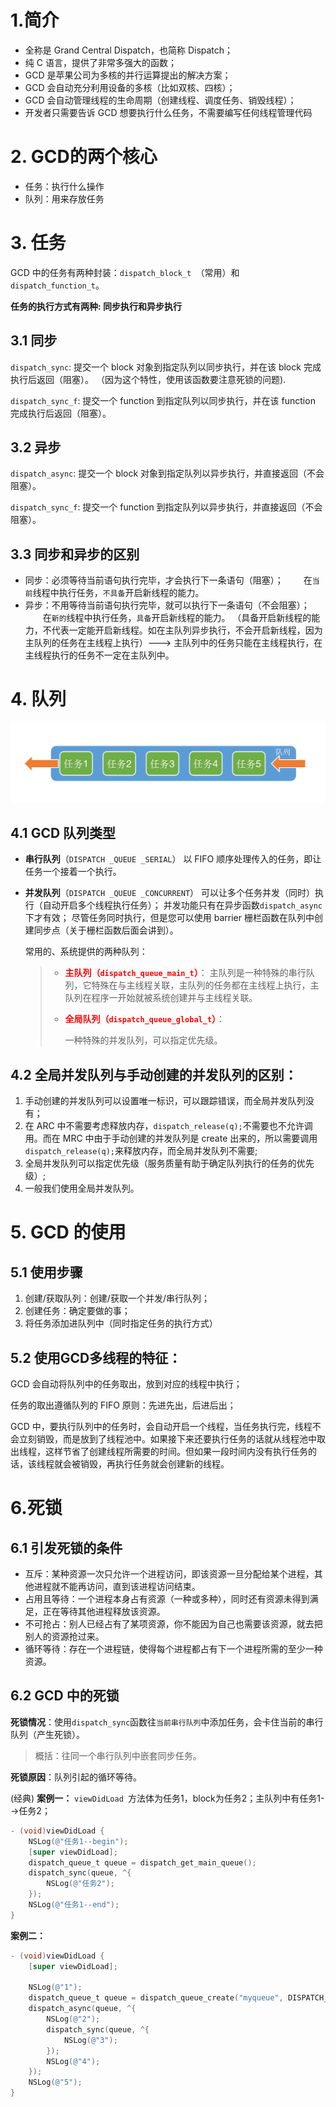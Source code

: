 # 1.简介

- 全称是 Grand Central Dispatch，也简称 Dispatch；
- 纯 C 语言，提供了非常多强大的函数；
- GCD 是苹果公司为多核的并行运算提出的解决方案；
- GCD 会自动充分利用设备的多核（比如双核、四核）；
- GCD 会自动管理线程的生命周期（创建线程、调度任务、销毁线程）；
- 开发者只需要告诉 GCD 想要执行什么任务，不需要编写任何线程管理代码

# 2. GCD的两个核心

- 任务：执行什么操作
- 队列：用来存放任务

# 3. 任务

GCD 中的任务有两种封装：`dispatch_block_t `（常用）和 `dispatch_function_t`。

**任务的执行方式有两种:  同步执行和异步执行**

## 3.1 同步

 `dispatch_sync`: 提交一个 block 对象到指定队列以同步执行，并在该 block 完成执行后返回（阻塞）。
（因为这个特性，使用该函数要注意死锁的问题).

`dispatch_sync_f`: 提交一个 function 到指定队列以同步执行，并在该 function 完成执行后返回（阻塞）。

## 3.2 异步

`dispatch_async`: 提交一个 block 对象到指定队列以异步执行，并直接返回（不会阻塞）。

`dispatch_sync_f`: 提交一个 function 到指定队列以异步执行，并直接返回（不会阻塞）。

## 3.3  同步和异步的区别

- 同步：必须等待当前语句执行完毕，才会执行下一条语句（阻塞）；
     在`当前`线程中执行任务，`不具备`开启新线程的能力。
- 异步：不用等待当前语句执行完毕，就可以执行下一条语句（不会阻塞）；
     在`新的`线程中执行任务，`具备`开启新线程的能力。
   （具备开启新线程的能力，不代表一定能开启新线程。如在主队列异步执行，不会开启新线程，因为主队列的任务在主线程上执行）---> 主队列中的任务只能在主线程执行，在主线程执行的任务不一定在主队列中。

# 4.  队列

<img src="./image/Thread_GCD_1_0.png" alt="队列中任务的排列顺序" style="zoom:60%;" />

## 4.1 GCD 队列类型

- **串行队列**（`DISPATCH _QUEUE _SERIAL`）
   以 FIFO 顺序处理传入的任务，即让任务一个接着一个执行。

- **并发队列**（`DISPATCH _QUEUE _CONCURRENT`）
   可以让多个任务并发（同时）执行（自动开启多个线程执行任务）；
   并发功能只有在异步函数`dispatch_async`下才有效；
   尽管任务同时执行，但是您可以使用 barrier 栅栏函数在队列中创建同步点（关于栅栏函数后面会讲到）。

  常用的、系统提供的两种队列：

  > * <font color='red'>**主队列（`dispatch_queue_main_t`）**</font>：
  >    主队列是一种特殊的串行队列，它特殊在与主线程关联，主队列的任务都在主线程上执行，主队列在程序一开始就被系统创建并与主线程关联。
  >
  > * <font color='red'>**全局队列（`dispatch_queue_global_t`）**</font>：
  >
  >   一种特殊的并发队列，可以指定优先级。

## 4.2 全局并发队列与手动创建的并发队列的区别：

1. 手动创建的并发队列可以设置唯一标识，可以跟踪错误，而全局并发队列没有；
2. 在 ARC 中不需要考虑释放内存，`dispatch_release(q);`不需要也不允许调用。而在 MRC 中由于手动创建的并发队列是 create 出来的，所以需要调用`dispatch_release(q);`来释放内存，而全局并发队列不需要;
3. 全局并发队列可以指定优先级（服务质量有助于确定队列执行的任务的优先级）;
4. 一般我们使用全局并发队列。

# 5. GCD 的使用

## 5.1 使用步骤

1. 创建/获取队列：创建/获取一个并发/串行队列；
2. 创建任务：确定要做的事；
3. 将任务添加进队列中（同时指定任务的执行方式）

## 5.2 使用GCD多线程的特征：

GCD 会自动将队列中的任务取出，放到对应的线程中执行；

任务的取出遵循队列的 FIFO 原则：先进先出，后进后出；

GCD 中，要执行队列中的任务时，会自动开启一个线程，当任务执行完，线程不会立刻销毁，而是放到了线程池中。如果接下来还要执行任务的话就从线程池中取出线程，这样节省了创建线程所需要的时间。但如果一段时间内没有执行任务的话，该线程就会被销毁，再执行任务就会创建新的线程。

# 6.死锁

## 6.1 引发死锁的条件

* 互斥：某种资源一次只允许一个进程访问，即该资源一旦分配给某个进程，其他进程就不能再访问，直到该进程访问结束。
* 占用且等待：一个进程本身占有资源（一种或多种），同时还有资源未得到满足，正在等待其他进程释放该资源。
* 不可抢占：别人已经占有了某项资源，你不能因为自己也需要该资源，就去把别人的资源抢过来。
* 循环等待：存在一个进程链，使得每个进程都占有下一个进程所需的至少一种资源。

## 6.2  GCD 中的死锁

**死锁情况**：使用`dispatch_sync`函数往`当前串行队列`中添加任务，会卡住当前的串行队列（产生死锁）。

> 概括：往同一个串行队列中嵌套同步任务。

**死锁原因**：队列引起的循环等待。

(经典) **案例一：** `viewDidLoad `方法体为任务1，block为任务2；主队列中有任务1-->任务2；

```objective-c
- (void)viewDidLoad {
    NSLog(@"任务1--begin");
    [super viewDidLoad];
    dispatch_queue_t queue = dispatch_get_main_queue();
    dispatch_sync(queue, ^{
        NSLog(@"任务2");
    });
    NSLog(@"任务1--end");
}

```

**案例二：**

```objective-c
- (void)viewDidLoad {
    [super viewDidLoad];

    NSLog(@"1");
    dispatch_queue_t queue = dispatch_queue_create("myqueue", DISPATCH_QUEUE_SERIAL);
    dispatch_async(queue, ^{
        NSLog(@"2");
        dispatch_sync(queue, ^{
            NSLog(@"3");
        });
        NSLog(@"4");
    });
    NSLog(@"5");
}
```

